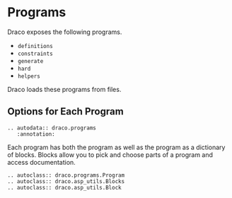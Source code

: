 # Programs

Draco exposes the following programs.

- `definitions`
- `constraints`
- `generate`
- `hard`
- `helpers`

Draco loads these programs from files.

## Options for Each Program

```{eval-rst}
.. autodata:: draco.programs
   :annotation:
```

Each program has both the program as well as the program as a dictionary of blocks. Blocks allow you to pick and choose parts of a program and access documentation.

```{eval-rst}
.. autoclass:: draco.programs.Program
.. autoclass:: draco.asp_utils.Blocks
.. autoclass:: draco.asp_utils.Block
```
